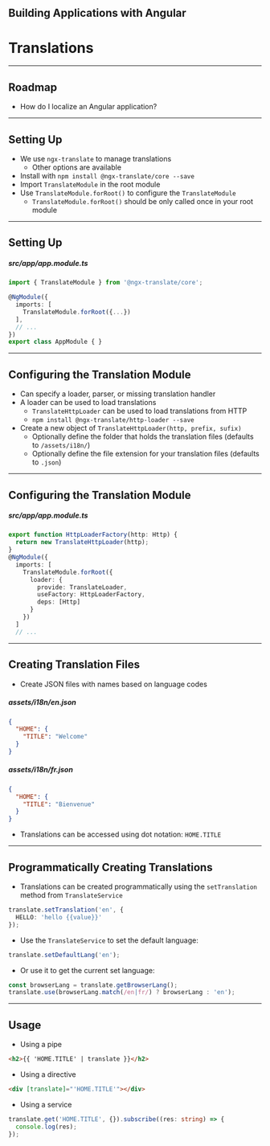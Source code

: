<!-- .slide: data-background="./slide/images/background.jpg" -->
<!-- .slide: id="translation" -->
## Building Applications with Angular

# Translations

---
<!-- .slide: id="translation-roadmap" -->
## Roadmap

- How do I localize an Angular application?

---
<!-- .slide: id="translation-setting-up-1" -->
## Setting Up

- We use `ngx-translate` to manage translations
  - Other options are available
- Install with `npm install @ngx-translate/core --save`
- Import `TranslateModule` in the root module
- Use `TranslateModule.forRoot()` to configure the `TranslateModule`
  - `TranslateModule.forRoot()` should be only called once in your root module

---
<!-- .slide: id="translation-setting-up-2" -->
## Setting Up

##### _src/app/app.module.ts_
```ts
import { TranslateModule } from '@ngx-translate/core';

@NgModule({
  imports: [
    TranslateModule.forRoot({...})
  ],
  // ...
})
export class AppModule { }
```

---
<!-- .slide: id="translation-configuring-the-translation-module-1" -->
## Configuring the Translation Module

- Can specify a loader, parser, or missing translation handler
- A loader can be used to load translations
  - `TranslateHttpLoader` can be used to load translations from HTTP
  - `npm install @ngx-translate/http-loader --save`
- Create a new object of `TranslateHttpLoader(http, prefix, sufix)`
  - Optionally define the folder that holds the translation files (defaults to `/assets/i18n/`)
  - Optionally define the file extension for your translation files (defaults to `.json`)

---
<!-- .slide: id="translation-configuring-the-translation-module-2" -->
## Configuring the Translation Module

##### _src/app/app.module.ts_
```ts
export function HttpLoaderFactory(http: Http) {
  return new TranslateHttpLoader(http);
}
@NgModule({
  imports: [
    TranslateModule.forRoot({
      loader: {
        provide: TranslateLoader,
        useFactory: HttpLoaderFactory,
        deps: [Http]
      }
    })
  ]
  // ...
```

---
<!-- .slide: id="translation-creating-translation-files" -->
## Creating Translation Files

- Create JSON files with names based on language codes

##### _assets/i18n/en.json_
```json
{
  "HOME": {
    "TITLE": "Welcome"
  }
}
```

##### _assets/i18n/fr.json_
```json
{
  "HOME": {
    "TITLE": "Bienvenue"
  }
}
```

- Translations can be accessed using dot notation: `HOME.TITLE`

---
<!-- .slide: id="translation-programmatically-creating-translations" -->
## Programmatically Creating Translations

- Translations can be created programmatically using the `setTranslation` method from `TranslateService`

```ts
translate.setTranslation('en', {
  HELLO: 'hello {{value}}'
});
```

- Use the `TranslateService` to set the default language:

```ts
translate.setDefaultLang('en');
```

- Or use it to get the current set language:

```ts
const browserLang = translate.getBrowserLang();
translate.use(browserLang.match(/en|fr/) ? browserLang : 'en');
```

---
<!-- .slide: id="translation-usage" -->
## Usage

- Using a pipe

```html
<h2>{{ 'HOME.TITLE' | translate }}</h2>
```

- Using a directive

```html
<div [translate]="'HOME.TITLE'"></div>
```

- Using a service

```ts
translate.get('HOME.TITLE', {}).subscribe((res: string) => {
  console.log(res);
});
```
